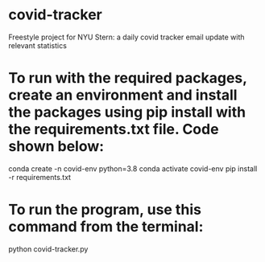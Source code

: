 # covid-tracker
Freestyle project for NYU Stern: a daily covid tracker email update with relevant statistics

# To run with the required packages, create an environment and install the packages using pip install with the requirements.txt file. Code shown below:

conda create -n covid-env python=3.8 
conda activate covid-env
pip install -r requirements.txt 

# To run the program, use this command from the terminal:
python covid-tracker.py